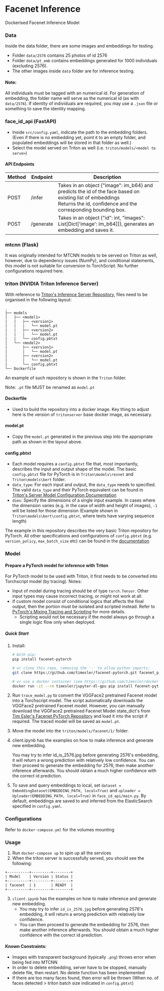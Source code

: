 # Facenet Inference 
Dockerised Facenet Inference Model

### Data
Inside the data folder, there are some images and embeddings for testing.
* Folder `data/2576` contains 25 photos of id 2576
* Folder `data/pt_emb` contains embeddings generated for 1000 individuals (excluding 2576). 
* The other images inside `data` folder are for inference testing. 

#### Note:
All individuals must be tagged with an numerical id. For generation of embedding, the folder name will serve as the numerical id (as with `data/2576`). If identity of individuals are required, you may use a `.json` file or something to save the identity mapping.

### face_id_api (FastAPI)
* Inside `src/config.yaml`, indicate the path to the embedding folders. (Even if there is no embedding yet, point it to an empty folder, and populated embeddings will be stored in that folder as well.)
* Select the model served on Triton as well (i.e. `triton/models/<model to serve>`)

#### API Endpoints
| Method | Endpoint | Description  |
|---|---|---|
| POST | /infer | Takes in an object {"image": im_b64} and predicts the id of the face based on existing list of embeddings <br> Returns the id, confidence and the corresponding bounding box. |
| POST | /generate | Takes in an object {"id": int, "images": List[Dict['image': im_b64]]}, generates an embedding and saves it. |


### mtcnn (Flask)
It was originally intended for MTCNN models to be served on Triton as well, however, due to dependency issues (NumPy), and conditional statements, this model is not suitable for conversion to TorchScript. No further configurations required here. 

### triton (NVIDIA Triton Inference Server)
With reference to [Triton's Inference Server Repository](https://github.com/triton-inference-server/server), files need to be organised in the following layout:

```
.              
├── models
│   ├── <model1>
|   |   ├── <version1>
|   |   |   └── model.pt
|   |   ├── <version2>
|   |   |   └── model.pt
|   |   └── config.pbtxt
│   └── <model2>
|       ├── <version1>
|       |   └── model.pt
|       ├── <version2>
|       |   └── model.pt
|       └── config.pbtxt
└── Dockerfile
```

An example of such repository is shown in the `Triton` folder. 

Note: `.pt` file MUST be renamed as `model.pt`

#### Dockerfile
- Used to build the repository into a docker image. Key thing to adjust here is the version of `tritonserver` base docker image, as necessary.

#### model.pt 
- Copy the `model.pt` generated in the previous step into the appropriate path as shown in the layout above. 

#### config.pbtxt

- Each model requires a `config.pbtxt` file that, most importantly, describes the input and output shape of the model. The basic `config.pbtxt` file for PyTorch is in `Triton\models\resnet` and `Triton\models\bert` folder. 
- `data_type`: For each input and output, the `data_type` needs to specified. The valid `data_type` and their PyTorch equivalent can be found in [Triton's Server Model Configuration Documentation](https://github.com/triton-inference-server/server/blob/main/docs/model_configuration.md#datatypes)
- `dims`: Specify the dimensions of a single input example. In cases where the dimension varies (e.g. in the case of width and height of images), `-1` will be listed for those dimension (Example shown in `Triton\models\bert\config.pbtxt`, where texts have varying sequence length)

The example in this repository describes the very basic Triton repository for PyTorch. All other specifications and configurations of `config.pbtxt` (e.g. `version_policy`, `max_batch_size` etc) can be found in the [documentation](https://github.com/triton-inference-server/server/blob/main/docs/model_configuration.md)


### Model
#### Prepare a PyTorch model for inference with Triton
For PyTorch model to be used with Triton, it first needs to be converted into Torchscript model (by tracing).
Notes:
- Input of model during tracing should be of type `torch.Tensor`. Other input types may cause incorrect tracing, or might not work at all. 
- If custom model consist of conditional logics that affects the final output, then the portion must be isolated and scripted instead. Refer to [PyTorch's Mixing Tracing and Scripting](https://pytorch.org/docs/stable/jit.html#mixing-tracing-and-scripting) for more details. 
    - Scripting would not be necessary if the model always go through a single logic flow only when deployed.

##### Quick Start
1. Install:

    ```bash
    # With pip:
    pip install facenet-pytorch
    
    # or clone this repo, removing the '-' to allow python imports:
    git clone https://github.com/timesler/facenet-pytorch.git facenet_pytorch
    
    # or use a docker container (see https://github.com/timesler/docker-jupyter-dl-gpu):
    docker run -it --rm timesler/jupyter-dl-gpu pip install facenet-pytorch && ipython
    ```
    
2. Run `trace_model.py` to convert the VGGFace2 pretrained Facenet model into a Torchscript model. The script automatically downloads the VGGFace2 pretrained Facenet model. However, you can manually download the VGGFace2 pretrained Facenet Model state_dict's from [Tim Esler's Facenet PyTorch Repository](https://github.com/timesler/facenet-pytorch) and load it into the script if required. The traced model will be saved as `model.pt`.

3. Move the model into the `triton/models/facenet/1/` folder.

4. client.ipynb has the examples on how to make inference and generate new embedding.

    You may try to infer id_is_2576.jpg before generating 2576's embedding, it will return a wrong prediction with relatively low confidence.
    You can then proceed to generate the embedding for 2576, then make another inference afterwards. You should obtain a much higher confidence with the correct id prediction.

5. To save and query embeddings to local, set `dataset = EmbeddingDataset(EMBEDDING_PATH, local=True)` and `uploader = Uploader(EMBEDDING_PATH, local=True)` in `face_id_api/main.py`. By default, embeddings are saved to and inferred from the ElasticSearch specified in `config.yaml`.
    

### Configurations
Refer to `docker-compose.yml` for the volumes mounting

### Usage
1) Run `docker-compose up` to spin up all the services
2) When the triton server is successfully served, you should see the following:
```
+----------+---------+--------+
| Model    | Version | Status |
+----------+---------+--------+
| facenet  | 1       | READY  |
+----------+---------+--------+

```
3) `client.ipynb` has the examples on how to make inference and generate new embedding. 
    * You may try to infer `id_is_2576.jpg` before generating 2576's embedding, it will return a wrong prediction with relatively low confidence. 
    * You can then proceed to generate the embedding for 2576, then make another inference afterwards. You should obtain a much higher confidence with the correct id prediction.

#### Known Constraints:
* Images with transparent background (typically `.png`) throws error when being fed into MTCNN
* In order to delete embedding, server have to be stopped, manually delete file, then restart. No delete function has been implemented
* If there are too many faces found, then error will be thrown (When no. of faces detected > triton batch size indicated in `config.pbtxt`)
